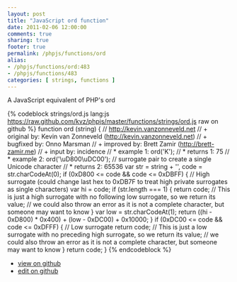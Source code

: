 ```yaml
---
layout: post
title: "JavaScript ord function"
date: 2011-02-06 12:00:00
comments: true
sharing: true
footer: true
permalink: /phpjs/functions/ord
alias:
- /phpjs/functions/ord:483
- /phpjs/functions/483
categories: [ strings, functions ]
---
```

A JavaScript equivalent of PHP's ord
<!-- more -->
{% codeblock strings/ord.js lang:js https://raw.github.com/kvz/phpjs/master/functions/strings/ord.js raw on github %}
function ord (string) {
    // http://kevin.vanzonneveld.net
    // +   original by: Kevin van Zonneveld (http://kevin.vanzonneveld.net)
    // +   bugfixed by: Onno Marsman
    // +   improved by: Brett Zamir (http://brett-zamir.me)
    // +   input by: incidence
    // *     example 1: ord('K');
    // *     returns 1: 75
    // *     example 2: ord('\uD800\uDC00'); // surrogate pair to create a single Unicode character
    // *     returns 2: 65536
    var str = string + '',
        code = str.charCodeAt(0);
    if (0xD800 <= code && code <= 0xDBFF) { // High surrogate (could change last hex to 0xDB7F to treat high private surrogates as single characters)
        var hi = code;
        if (str.length === 1) {
            return code; // This is just a high surrogate with no following low surrogate, so we return its value;
            // we could also throw an error as it is not a complete character, but someone may want to know
        }
        var low = str.charCodeAt(1);
        return ((hi - 0xD800) * 0x400) + (low - 0xDC00) + 0x10000;
    }
    if (0xDC00 <= code && code <= 0xDFFF) { // Low surrogate
        return code; // This is just a low surrogate with no preceding high surrogate, so we return its value;
        // we could also throw an error as it is not a complete character, but someone may want to know
    }
    return code;
}
{% endcodeblock %}
<ul>
 <li><a href="https://github.com/kvz/phpjs/blob/master/functions/strings/ord.js">view on github</a></li>
 <li><a href="https://github.com/kvz/phpjs/edit/master/functions/strings/ord.js">edit on github</a></li>
</ul>
